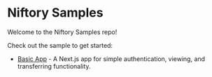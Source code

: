 # Niftory Samples

Welcome to the Niftory Samples repo!

Check out the sample to get started:

- [Basic App](/basic-app/README.md) - A Next.js app for simple authentication, viewing, and transferring functionality.
